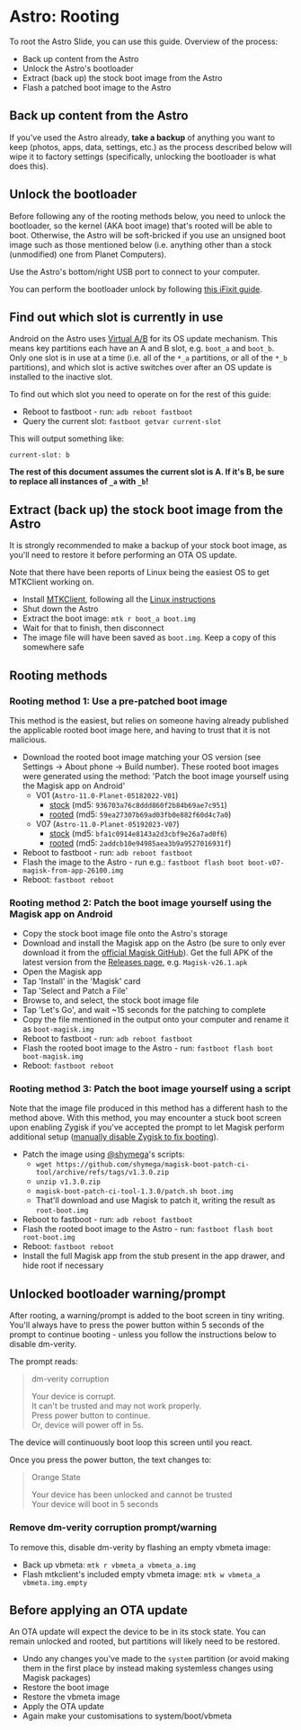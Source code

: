 # Astro: Rooting

To root the Astro Slide, you can use this guide. Overview of the process:

- Back up content from the Astro
- Unlock the Astro's bootloader
- Extract (back up) the stock boot image from the Astro
- Flash a patched boot image to the Astro

## Back up content from the Astro

If you've used the Astro already, **take a backup** of anything you want to keep (photos, apps, data, settings, etc.) as the process described below will wipe it to factory settings (specifically, unlocking the bootloader is what does this).

## Unlock the bootloader

Before following any of the rooting methods below, you need to unlock the bootloader, so the kernel (AKA boot image) that's rooted will be able to boot. Otherwise, the Astro will be soft-bricked if you use an unsigned boot image such as those mentioned below (i.e. anything other than a stock (unmodified) one from Planet Computers).

Use the Astro's bottom/right USB port to connect to your computer.

You can perform the bootloader unlock by following [this iFixit guide](https://www.ifixit.com/Guide/How+to+unlock+the+bootloader+of+an+Android+Phone/152629).

## Find out which slot is currently in use

Android on the Astro uses [Virtual A/B](https://source.android.com/docs/core/ota/virtual_ab) for its OS update mechanism. This means key partitions each have an A and B slot, e.g. `boot_a` and `boot_b`. Only one slot is in use at a time (i.e. all of the `*_a` partitions, or all of the `*_b` partitions), and which slot is active switches over after an OS update is installed to the inactive slot.

To find out which slot you need to operate on for the rest of this guide:

- Reboot to fastboot - run: `adb reboot fastboot`
- Query the current slot: `fastboot getvar current-slot`

This will output something like:

```
current-slot: b
```

**The rest of this document assumes the current slot is A. If it's B, be sure to replace all instances of `_a` with `_b`!**

## Extract (back up) the stock boot image from the Astro

It is strongly recommended to make a backup of your stock boot image, as you'll need to restore it before performing an OTA OS update.

Note that there have been reports of Linux being the easiest OS to get MTKClient working on.

- Install [MTKClient](https://github.com/bkerler/mtkclient), following all the [Linux instructions](https://github.com/bkerler/mtkclient#install)
- Shut down the Astro
- Extract the boot image: `mtk r boot_a boot.img`
- Wait for that to finish, then disconnect
- The image file will have been saved as `boot.img`. Keep a copy of this somewhere safe

## Rooting methods

### Rooting method 1: Use a pre-patched boot image

This method is the easiest, but relies on someone having already published the applicable rooted boot image here, and having to trust that it is not malicious.

- Download the rooted boot image matching your OS version (see Settings -> About phone -> Build number). These rooted boot images were generated using the method: 'Patch the boot image yourself using the Magisk app on Android'
    + V01 (`Astro-11.0-Planet-05182022-V01`)
        * [stock](https://github.com/shymega/planet-devices/raw/9aa7a0f4324eee11fe8196d5727c13fc48b68b6e/resources/boot-images/astro/boot-v01-stock.img) (md5: `936703a76c8ddd860f2b84b69ae7c951`)
        * [rooted](https://github.com/shymega/planet-devices/raw/9aa7a0f4324eee11fe8196d5727c13fc48b68b6e/resources/boot-images/astro/boot-v01-magisk-from-app.img) (md5: `59ea27307b69ad03fb0e882f60d4c7a0`)
    + V07 (`Astro-11.0-Planet-05192023-V07`)
        * [stock](https://github.com/shymega/planet-devices/raw/9aa7a0f4324eee11fe8196d5727c13fc48b68b6e/resources/boot-images/astro/boot-v07-stock.img) (md5: `bfa1c0914e8143a2d3cbf9e26a7ad0f6`)
        * [rooted](https://github.com/shymega/planet-devices/raw/9aa7a0f4324eee11fe8196d5727c13fc48b68b6e/resources/boot-images/astro/boot-v07-magisk-from-app-26100.img) (md5: `2addcb10e94985aea3b9a9527016931f`)
- Reboot to fastboot - run: `adb reboot fastboot`
- Flash the image to the Astro - run e.g.: `fastboot flash boot boot-v07-magisk-from-app-26100.img`
- Reboot: `fastboot reboot`

### Rooting method 2: Patch the boot image yourself using the Magisk app on Android

- Copy the stock boot image file onto the Astro's storage
- Download and install the Magisk app on the Astro (be sure to only ever download it from the [official Magisk GitHub](https://github.com/topjohnwu/Magisk)). Get the full APK of the latest version from the [Releases page](https://github.com/topjohnwu/Magisk/releases), e.g. `Magisk-v26.1.apk`
- Open the Magisk app
- Tap 'Install' in the 'Magisk' card
- Tap 'Select and Patch a File'
- Browse to, and select, the stock boot image file
- Tap 'Let's Go', and wait ~15 seconds for the patching to complete
- Copy the file mentioned in the output onto your computer and rename it as `boot-magisk.img`
- Reboot to fastboot - run: `adb reboot fastboot`
- Flash the rooted boot image to the Astro - run: `fastboot flash boot boot-magisk.img`
- Reboot: `fastboot reboot`

### Rooting method 3: Patch the boot image yourself using a script

Note that the image file produced in this method has a different hash to the method above. With this method, you may encounter a stuck boot screen upon enabling Zygisk if you've accepted the prompt to let Magisk perform additional setup ([manually disable Zygisk to fix booting](https://github.com/shymega/planet-devices/wiki/Astro-troubleshooting#booting-stuck-after-enabling-zygisk-in-magisk)).

- Patch the image using [@shymega](https://github.com/shymega)'s scripts:
    + `wget https://github.com/shymega/magisk-boot-patch-ci-tool/archive/refs/tags/v1.3.0.zip`
    + `unzip v1.3.0.zip`
    + `magisk-boot-patch-ci-tool-1.3.0/patch.sh boot.img`
    + That'll download and use Magisk to patch it, writing the result as `root-boot.img`
- Reboot to fastboot - run: `adb reboot fastboot`
- Flash the rooted boot image to the Astro - run: `fastboot flash boot root-boot.img`
- Reboot: `fastboot reboot`
- Install the full Magisk app from the stub present in the app drawer, and hide root if necessary

## Unlocked bootloader warning/prompt

After rooting, a warning/prompt is added to the boot screen in tiny writing. You'll always have to press the power button within 5 seconds of the prompt to continue booting - unless you follow the instructions below to disable dm-verity.

The prompt reads:

> dm-verity corruption
>
> Your device is corrupt.  
> It can't be trusted and may not work properly.  
> Press power button to continue.  
> Or, device will power off in 5s.

The device will continuously boot loop this screen until you react.

Once you press the power button, the text changes to:

> Orange State
>
> Your device has been unlocked and cannot be trusted  
> Your device will boot in 5 seconds

### Remove dm-verity corruption prompt/warning

To remove this, disable dm-verity by flashing an empty vbmeta image:

- Back up vbmeta: `mtk r vbmeta_a vbmeta_a.img`
- Flash mtkclient's included empty vbmeta image: `mtk w vbmeta_a vbmeta.img.empty`

## Before applying an OTA update

An OTA update will expect the device to be in its stock state. You can remain unlocked and rooted, but partitions will likely need to be restored.

- Undo any changes you've made to the `system` partition (or avoid making them in the first place by instead making systemless changes using Magisk packages)
- Restore the boot image
- Restore the vbmeta image
- Apply the OTA update
- Again make your customisations to system/boot/vbmeta
